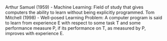 Arthur Samuel (1959) - Machine Learning: Field of study that gives computers the ability to learn without being explicitly programmed.
Tom Mitchell (1998) - Well-posed Learning Problem: A computer program is said to learn from experience E with respect to some task T and some performance measure P, if its performance on T, as measured by P, improves with experience E.